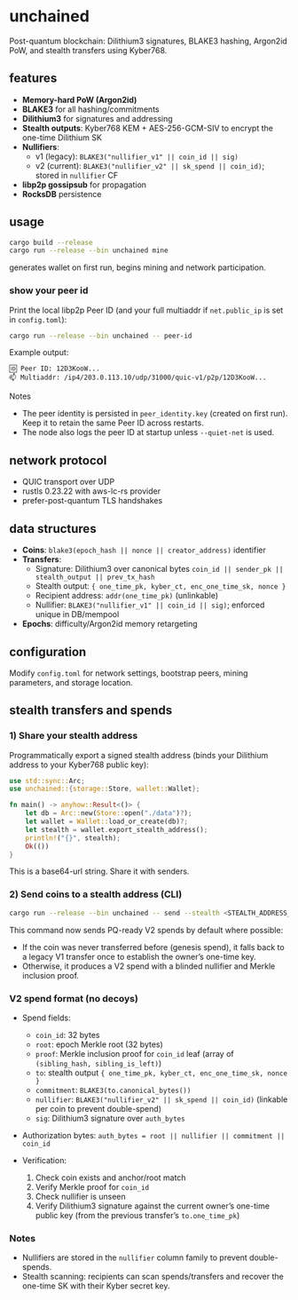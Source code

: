 # unchained

Post-quantum blockchain: Dilithium3 signatures, BLAKE3 hashing, Argon2id PoW, and stealth transfers using Kyber768.

## features

- **Memory-hard PoW (Argon2id)**
- **BLAKE3** for all hashing/commitments
- **Dilithium3** for signatures and addressing
- **Stealth outputs**: Kyber768 KEM + AES-256-GCM-SIV to encrypt the one-time Dilithium SK
- **Nullifiers**:
  - v1 (legacy): `BLAKE3("nullifier_v1" || coin_id || sig)`
  - v2 (current): `BLAKE3("nullifier_v2" || sk_spend || coin_id)`; stored in `nullifier` CF
- **libp2p gossipsub** for propagation
- **RocksDB** persistence

## usage

```bash
cargo build --release
cargo run --release --bin unchained mine
```

generates wallet on first run, begins mining and network participation.

### show your peer id

Print the local libp2p Peer ID (and your full multiaddr if `net.public_ip` is set in `config.toml`):

```bash
cargo run --release --bin unchained -- peer-id
```

Example output:

```text
🆔 Peer ID: 12D3KooW...
📫 Multiaddr: /ip4/203.0.113.10/udp/31000/quic-v1/p2p/12D3KooW...
```

Notes
- The peer identity is persisted in `peer_identity.key` (created on first run). Keep it to retain the same Peer ID across restarts.
- The node also logs the peer ID at startup unless `--quiet-net` is used.

## network protocol

- QUIC transport over UDP
- rustls 0.23.22 with aws-lc-rs provider
- prefer-post-quantum TLS handshakes

## data structures

- **Coins**: `blake3(epoch_hash || nonce || creator_address)` identifier
- **Transfers**:
  - Signature: Dilithium3 over canonical bytes `coin_id || sender_pk || stealth_output || prev_tx_hash`
  - Stealth output: `{ one_time_pk, kyber_ct, enc_one_time_sk, nonce }`
  - Recipient address: `addr(one_time_pk)` (unlinkable)
  - Nullifier: `BLAKE3("nullifier_v1" || coin_id || sig)`; enforced unique in DB/mempool
- **Epochs**: difficulty/Argon2id memory retargeting

## configuration

Modify `config.toml` for network settings, bootstrap peers, mining parameters, and storage location.

## stealth transfers and spends

### 1) Share your stealth address
Programmatically export a signed stealth address (binds your Dilithium address to your Kyber768 public key):

```rust
use std::sync::Arc;
use unchained::{storage::Store, wallet::Wallet};

fn main() -> anyhow::Result<()> {
    let db = Arc::new(Store::open("./data")?);
    let wallet = Wallet::load_or_create(db)?;
    let stealth = wallet.export_stealth_address();
    println!("{}", stealth);
    Ok(())
}
```

This is a base64-url string. Share it with senders.

### 2) Send coins to a stealth address (CLI)

```bash
cargo run --release --bin unchained -- send --stealth <STEALTH_ADDRESS_STRING> --amount 1
```

This command now sends PQ-ready V2 spends by default where possible:

- If the coin was never transferred before (genesis spend), it falls back to a legacy V1 transfer once to establish the owner’s one-time key.
- Otherwise, it produces a V2 spend with a blinded nullifier and Merkle inclusion proof.

### V2 spend format (no decoys)

- Spend fields:
  - `coin_id`: 32 bytes
  - `root`: epoch Merkle root (32 bytes)
  - `proof`: Merkle inclusion proof for `coin_id` leaf (array of `(sibling_hash, sibling_is_left)`)
  - `to`: stealth output `{ one_time_pk, kyber_ct, enc_one_time_sk, nonce }`
  - `commitment`: `BLAKE3(to.canonical_bytes())`
  - `nullifier`: `BLAKE3("nullifier_v2" || sk_spend || coin_id)` (linkable per coin to prevent double-spend)
  - `sig`: Dilithium3 signature over `auth_bytes`

- Authorization bytes: `auth_bytes = root || nullifier || commitment || coin_id`

- Verification:
  1) Check coin exists and anchor/root match
  2) Verify Merkle proof for `coin_id`
  3) Check nullifier is unseen
  4) Verify Dilithium3 signature against the current owner’s one-time public key (from the previous transfer’s `to.one_time_pk`)

### Notes
- Nullifiers are stored in the `nullifier` column family to prevent double-spends.
- Stealth scanning: recipients can scan spends/transfers and recover the one-time SK with their Kyber secret key.